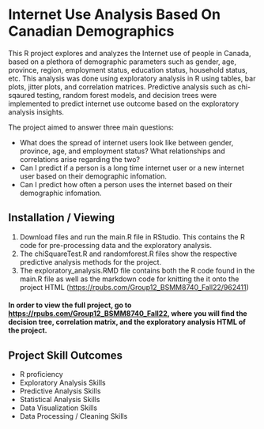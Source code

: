 # Internet Use Analysis Based On Canadian Demographics

This R project explores and analyzes the Internet use of people in Canada, based on a plethora of demographic parameters such as gender, age, province, region, employment status, education status, household status, etc. This analysis was done using exploratory analysis in R using tables, bar plots, jitter plots, and correlation matrices. Predictive analysis such as chi-sqaured testing, random forest models, and decision trees were implemented to predict internet use outcome based on the exploratory analysis insights.

The project aimed to answer three main questions:
- What does the spread of internet users look like between gender, province, age, and employment status? What relationships and correlations arise regarding the two? 
- Can I predict if a person is a long time internet user or a new internet user based on their demographic infomation.
- Can I predict how often a person uses the internet based on their demographic infomation.


## Installation / Viewing

1. Download files and run the main.R file in RStudio. This contains the R code for pre-processing data and the exploratory analysis.
2. The chiSquareTest.R and randomforest.R files show the respective predictive analysis methods for the project.
3. The exploratory_analysis.RMD file contains both the R code found in the main.R file as well as the markdown code for knitting the it onto the project HTML (https://rpubs.com/Group12_BSMM8740_Fall22/962411)
#### In order to view the full project, go to https://rpubs.com/Group12_BSMM8740_Fall22, where you will find the decision tree, correlation matrix, and the exploratory analysis HTML of the project.


## Project Skill Outcomes

- R proficiency
- Exploratory Analysis Skills
- Predictive Analysis Skills
- Statistical Analysis Skills
- Data Visualization Skills
- Data Processing / Cleaning Skills
